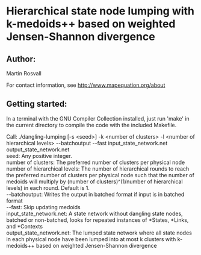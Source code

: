 # Hierarchical state node lumping with k-medoids++ based on weighted Jensen-Shannon divergence

## Author:

Martin Rosvall

For contact information, see http://www.mapequation.org/about


## Getting started:

In a terminal with the GNU Compiler Collection installed,
just run 'make' in the current directory to compile the
code with the included Makefile.


Call: ./dangling-lumping [-s \<seed\>] -k \<number of clusters\>  -l \<number of hierarchical levels\> --batchoutput --fast input_state_network.net output_state_network.net  
seed: Any positive integer.  
number of clusters: The preferred number of clusters per physical node  
number of hierarchical levels: The number of hierarchical rounds to reach the preferred number of clusters per physical node such that the number of medoids will multiply by (number of clusters)^(1/number of hierarchical levels) in each round. Default is 1.  
--batchoutput: Writes the output in batched format if input is in batched format  
--fast: Skip updating medoids  
input_state_network.net: A state network without dangling state nodes, batched or non-batched, looks for repeated instances of *States, *Links, and *Contexts  
output_state_network.net: The lumped state network where all state nodes in each physical node have been lumped into at most k clusters with k-medoids++ based on weighted Jensen-Shannon divergence  